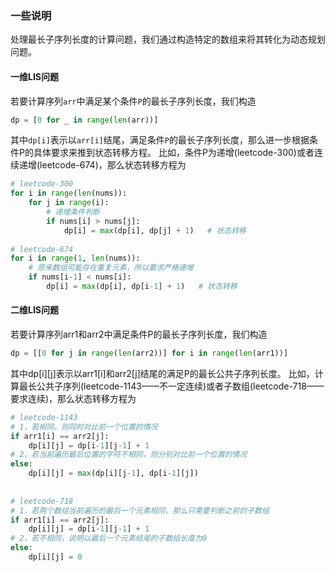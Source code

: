 ### 一些说明
处理最长子序列长度的计算问题，我们通过构造特定的数组来将其转化为动态规划问题。

#### 一维LIS问题
若要计算序列`arr`中满足某个条件`P`的最长子序列长度，我们构造
```python
dp = [0 for _ in range(len(arr))]
```
其中`dp[i]`表示以`arr[i]`结尾，满足条件`P`的最长子序列长度，那么进一步根据条件P的具体要求来推到状态转移方程。
比如，条件P为递增(leetcode-300)或者连续递增(leetcode-674)，那么状态转移方程为
```python
# leetcode-300
for i in range(len(nums)):
    for j in range(i):
        # 递增条件判断
        if nums[i] > nums[j]:
            dp[i] = max(dp[i], dp[j] + 1)   # 状态转移
            
# leetcode-674
for i in range(1, len(nums)):
    # 原来数组可能存在重复元素，所以要求严格递增
    if nums[i-1] < nums[i]:
        dp[i] = max(dp[i], dp[i-1] + 1)   # 状态转移
```

#### 二维LIS问题
若要计算序列arr1和arr2中满足条件P的最长子序列长度，我们构造
```python
dp = [[0 for j in range(len(arr2))] for i in range(len(arr1))]
```
其中dp[i][j]表示以arr1[i]和arr2[j]结尾的满足P的最长公共子序列长度。
比如，计算最长公共子序列(leetcode-1143——不一定连续)或者子数组(leetcode-718——要求连续)，那么状态转移方程为
```python
# leetcode-1143
# 1，若相同，则同时对比前一个位置的情况
if arr1[i] == arr2[j]:
    dp[i][j] = dp[i-1][j-1] + 1
# 2，若当前遍历最后位置的字符不相同，则分别对比前一个位置的情况
else:
    dp[i][j] = max(dp[i][j-1], dp[i-1][j])
 
 
# leetcode-718    
# 1，若两个数组当前遍历的最后一个元素相同，那么只需要判断之前的子数组
if arr1[i] == arr2[j]:
    dp[i][j] = dp[i-1][j-1] + 1
# 2，若不相同，说明以最后一个元素结尾的子数组长度为0
else:
    dp[i][j] = 0
```
